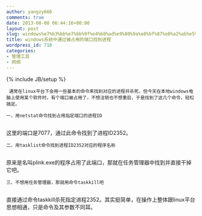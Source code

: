 ```yaml
---
author: yangzy666
comments: true
date: 2013-08-08 06:44:16+00:00
layout: post
slug: windows%e7%b3%bb%e7%bb%9f%e4%b8%ad%e9%80%9a%e8%bf%87%e8%a2%ab%e5%8d%a0%e7%94%a8%e7%9a%84%e7%ab%af%e5%8f%a3%e6%89%be%e5%88%b0%e8%bf%9b%e7%a8%8b
title: windows系统中通过被占用的端口找到进程
wordpress_id: 710
categories:
- 管理工具
- 网络
---
```

{% include JB/setup %}

	 通常在linux平台下会用一些基本的命令来找到对应的进程并杀死，但今天在本地windows电脑上使用某个软件时，有个端口被占用了，不想注销也不想重启，于是找到了这几个命令，轻松搞定。

	一、用netstat命令找到占用指定端口的进程ID

```C:\Documents and Settings\Administrator>netstat -ano|findstr 7077  Proto  Local Address          Foreign Address        State           PID  TCP    0.0.0.0:7077           0.0.0.0:0              LISTENING       2352
```
这里的端口是7077，通过此命令找到了进程ID2352。

	二、用tasklist命令找到进程ID2352对应的程序名称

```C:\Documents and Settings\Administrator>tasklist|findstr 2352图像名                       PID 会话名           会话#       内存使用========================= ====== ================ ======== ============plink.exe                   2352 Console                 0      5,820 K
```
原来是名叫plink.exe的程序占用了此端口，那就在任务管理器中找到并直接干掉它吧。

	三、不想用任务管理器，那就用命令taskkill吧

```C:\Documents and Settings\Administrator>taskkill /PID 2352成功: 已终止 PID 为 2352 的进程。
```
直接通过命令taskkill杀死指定进程2352。其实挺简单，在操作上整体跟linux平台思想相通，只是命令及其参数不同耳。  

